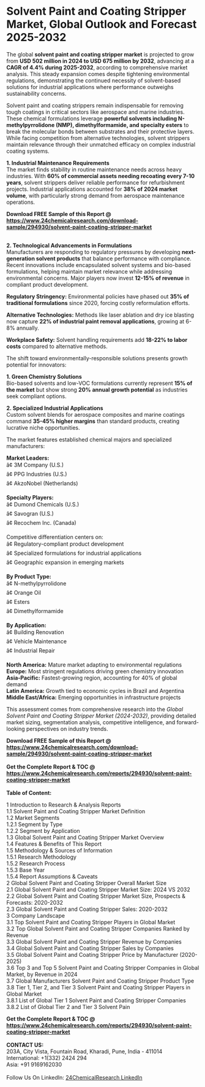 <h1>Solvent Paint and Coating Stripper Market, Global Outlook and Forecast 2025-2032</h1><p>The global <strong>solvent paint and coating stripper market</strong> is projected to grow from <strong>USD 502 million in 2024 to USD 675 million by 2032</strong>, advancing at a <strong>CAGR of 4.4% during 2025-2032</strong>, according to comprehensive market analysis. This steady expansion comes despite tightening environmental regulations, demonstrating the continued necessity of solvent-based solutions for industrial applications where performance outweighs sustainability concerns.</p><p>Solvent paint and coating strippers remain indispensable for removing tough coatings in critical sectors like aerospace and marine industries. These chemical formulations leverage <strong>powerful solvents including N-methylpyrrolidone (NMP), dimethylformamide, and specialty esters</strong> to break the molecular bonds between substrates and their protective layers. While facing competition from alternative technologies, solvent strippers maintain relevance through their unmatched efficacy on complex industrial coating systems.</p><p><strong>1. Industrial Maintenance Requirements</strong><br>
The market finds stability in routine maintenance needs across heavy industries. With <strong>60% of commercial assets needing recoating every 7-10 years</strong>, solvent strippers deliver reliable performance for refurbishment projects. Industrial applications accounted for <strong>38% of 2024 market volume</strong>, with particularly strong demand from aerospace maintenance operations.</p><div><b>Download FREE Sample of this Report @ 
            <a href="https://www.24chemicalresearch.com/download-sample/294930/solvent-paint-coating-stripper-market">
            https://www.24chemicalresearch.com/download-sample/294930/solvent-paint-coating-stripper-market</a></b></div><br><p><strong>2. Technological Advancements in Formulations</strong><br>
Manufacturers are responding to regulatory pressures by developing <strong>next-generation solvent products</strong> that balance performance with compliance. Recent innovations include encapsulated solvent systems and bio-based formulations, helping maintain market relevance while addressing environmental concerns. Major players now invest <strong>12-15% of revenue</strong> in compliant product development.</p><p><strong>Regulatory Stringency:</strong> Environmental policies have phased out <strong>35% of traditional formulations</strong> since 2020, forcing costly reformulation efforts.</p><p><strong>Alternative Technologies:</strong> Methods like laser ablation and dry ice blasting now capture <strong>22% of industrial paint removal applications</strong>, growing at 6-8% annually.</p><p><strong>Workplace Safety:</strong> Solvent handling requirements add <strong>18-22% to labor costs</strong> compared to alternative methods.</p><p>The shift toward environmentally-responsible solutions presents growth potential for innovators:</p><p><strong>1. Green Chemistry Solutions</strong><br>
Bio-based solvents and low-VOC formulations currently represent <strong>15% of the market</strong> but show strong <strong>20% annual growth potential</strong> as industries seek compliant options.</p><p><strong>2. Specialized Industrial Applications</strong><br>
Custom solvent blends for aerospace composites and marine coatings command <strong>35-45% higher margins</strong> than standard products, creating lucrative niche opportunities.</p><p>The market features established chemical majors and specialized manufacturers:</p><p><strong>Market Leaders:</strong><br>
â¢ 3M Company (U.S.)<br>
â¢ PPG Industries (U.S.)<br>
â¢ AkzoNobel (Netherlands)</p><p><strong>Specialty Players:</strong><br>
â¢ Dumond Chemicals (U.S.)<br>
â¢ Savogran (U.S.)<br>
â¢ Recochem Inc. (Canada)</p><p>Competitive differentiation centers on:<br>
â¢ Regulatory-compliant product development<br>
â¢ Specialized formulations for industrial applications<br>
â¢ Geographic expansion in emerging markets</p><p><strong>By Product Type:</strong><br>
â¢ N-methylpyrrolidone<br>
â¢ Orange Oil<br>
â¢ Esters<br>
â¢ Dimethylformamide</p><p><strong>By Application:</strong><br>
â¢ Building Renovation<br>
â¢ Vehicle Maintenance<br>
â¢ Industrial Repair</p><p><strong>North America:</strong> Mature market adapting to environmental regulations<br>
<strong>Europe:</strong> Most stringent regulations driving green chemistry innovation<br>
<strong>Asia-Pacific:</strong> Fastest-growing region, accounting for 40% of global demand<br>
<strong>Latin America:</strong> Growth tied to economic cycles in Brazil and Argentina<br>
<strong>Middle East/Africa:</strong> Emerging opportunities in infrastructure projects</p><p>This assessment comes from comprehensive research into the <em>Global Solvent Paint and Coating Stripper Market (2024-2032)</em>, providing detailed market sizing, segmentation analysis, competitive intelligence, and forward-looking perspectives on industry trends.</p><div><b>Download FREE Sample of this Report @ 
            <a href="https://www.24chemicalresearch.com/download-sample/294930/solvent-paint-coating-stripper-market">
            https://www.24chemicalresearch.com/download-sample/294930/solvent-paint-coating-stripper-market</a></b></div><br><div><b>Get the Complete Report & TOC @ 
            <a href="https://www.24chemicalresearch.com/reports/294930/solvent-paint-coating-stripper-market">
            https://www.24chemicalresearch.com/reports/294930/solvent-paint-coating-stripper-market</a></b></div><br>
            <b>Table of Content:</b><p>1 Introduction to Research & Analysis Reports<br />
 1.1 Solvent Paint and Coating Stripper Market Definition<br />
 1.2 Market Segments<br />
 1.2.1 Segment by Type<br />
 1.2.2 Segment by Application<br />
 1.3 Global Solvent Paint and Coating Stripper Market Overview<br />
 1.4 Features & Benefits of This Report<br />
 1.5 Methodology & Sources of Information<br />
 1.5.1 Research Methodology<br />
 1.5.2 Research Process<br />
 1.5.3 Base Year<br />
 1.5.4 Report Assumptions & Caveats<br />
2 Global Solvent Paint and Coating Stripper Overall Market Size<br />
 2.1 Global Solvent Paint and Coating Stripper Market Size: 2024 VS 2032<br />
 2.2 Global Solvent Paint and Coating Stripper Market Size, Prospects & Forecasts: 2020-2032<br />
 2.3 Global Solvent Paint and Coating Stripper Sales: 2020-2032<br />
3 Company Landscape<br />
 3.1 Top Solvent Paint and Coating Stripper Players in Global Market<br />
 3.2 Top Global Solvent Paint and Coating Stripper Companies Ranked by Revenue<br />
 3.3 Global Solvent Paint and Coating Stripper Revenue by Companies<br />
 3.4 Global Solvent Paint and Coating Stripper Sales by Companies<br />
 3.5 Global Solvent Paint and Coating Stripper Price by Manufacturer (2020-2025)<br />
 3.6 Top 3 and Top 5 Solvent Paint and Coating Stripper Companies in Global Market, by Revenue in 2024<br />
 3.7 Global Manufacturers Solvent Paint and Coating Stripper Product Type<br />
 3.8 Tier 1, Tier 2, and Tier 3 Solvent Paint and Coating Stripper Players in Global Market<br />
 3.8.1 List of Global Tier 1 Solvent Paint and Coating Stripper Companies<br />
 3.8.2 List of Global Tier 2 and Tier 3 Solvent Pain</p><div><b>Get the Complete Report & TOC @ 
            <a href="https://www.24chemicalresearch.com/reports/294930/solvent-paint-coating-stripper-market">
            https://www.24chemicalresearch.com/reports/294930/solvent-paint-coating-stripper-market</a></b></div><br><b>CONTACT US:</b><br>
            203A, City Vista, Fountain Road, Kharadi, Pune, India - 411014<br>
            International: +1(332) 2424 294<br>
            Asia: +91 9169162030 <br><br>
            Follow Us On LinkedIn: <a href="https://www.linkedin.com/company/24chemicalresearch/">24ChemicalResearch LinkedIn</a>